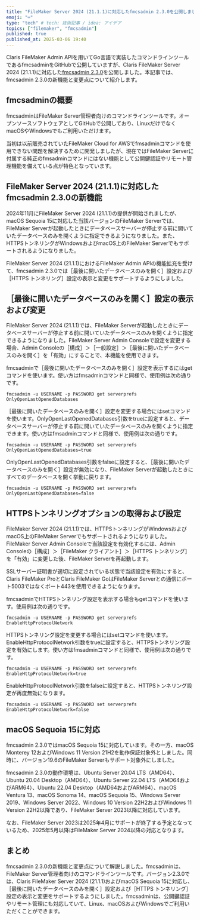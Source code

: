 ```yaml
---
title: "FileMaker Server 2024 (21.1.1)に対応したfmcsadmin 2.3.0を公開しました"
emoji: "⌨️"
type: "tech" # tech: 技術記事 / idea: アイデア
topics: ["filemaker", "fmcsadmin"]
published: true
published_at: 2025-03-06 19:40
---
```

Claris FileMaker Admin APIを用いてGo言語で実装したコマンドラインツールであるfmcsadminをGitHubで公開していますが、Claris FileMaker Server 2024 (21.1.1)に対応した[fmcsadmin 2.3.0](https://github.com/emic/fmcsadmin/releases/tag/2.3.0)を公開しました。本記事では、fmcsadmin 2.3.0の新機能と変更点について紹介します。

## fmcsadminの概要

fmcsadminはFileMaker Server管理者向けのコマンドラインツールです。オープンソースソフトウェアとしてGitHubで公開しており、LinuxだけでなくmacOSやWindowsでもご利用いただけます。

当初は以前販売されていたFileMaker Cloud for AWSでfmsadminコマンドを使用できない問題を解決するために開発しましたが、現在ではFileMaker Serverに付属する純正のfmsadminコマンドにはない機能として公開鍵認証やリモート管理機能を備えている点が特色となっています。

## FileMaker Server 2024 (21.1.1)に対応したfmcsadmin 2.3.0の新機能

2024年11月にFileMaker Server 2024 (21.1.1)の提供が開始されましたが、macOS Sequoia 15に対応した当該バージョンのFileMaker Serverでは、FileMaker Serverが起動したときにデータベースサーバーが停止する前に開いていたデータベースのみを開くように指定できるようになりました。また、HTTPSトンネリングがWindowsおよびmacOS上のFileMaker Serverでもサポートされるようになりました。

FileMaker Server 2024 (21.1.1)におけるFileMaker Admin APIの機能拡充を受けて、fmcsadmin 2.3.0では［最後に開いたデータベースのみを開く］設定および［HTTPS トンネリング］設定の表示と変更をサポートするようにしました。

## ［最後に開いたデータベースのみを開く］設定の表示および変更

FileMaker Server 2024 (21.1.1)では、FileMaker Serverが起動したときにデータベースサーバーが停止する前に開いていたデータベースのみを開くように指定できるようになりました。FileMaker Server Admin Consoleで設定を変更する場合、Admin Consoleの［構成］＞［一般設定］＞［最後に開いたデータベースのみを開く］を「有効」にすることで、本機能を使用できます。

fmcsadminで［最後に開いたデータベースのみを開く］設定を表示するにはgetコマンドを使います。使い方はfmsadminコマンドと同様で、使用例は次の通りです。

```
fmcsadmin -u USERNAME -p PASSWORD get serverprefs OnlyOpenLastOpenedDatabases
```

［最後に開いたデータベースのみを開く］設定を変更する場合にはsetコマンドを使います。OnlyOpenLastOpenedDatabases引数をtrueに設定すると、データベースサーバーが停止する前に開いていたデータベースのみを開くように指定できます。使い方はfmsadminコマンドと同様で、使用例は次の通りです。

```
fmcsadmin -u USERNAME -p PASSWORD set serverprefs OnlyOpenLastOpenedDatabases=true
```

OnlyOpenLastOpenedDatabases引数をfalseに設定すると、［最後に開いたデータベースのみを開く］設定が無効になり、FileMaker Serverが起動したときにすべてのデータベースを開く挙動に戻ります。

```
fmcsadmin -u USERNAME -p PASSWORD set serverprefs OnlyOpenLastOpenedDatabases=false
```

## HTTPSトンネリングオプションの取得および設定

FileMaker Server 2024 (21.1.1)では、HTTPSトンネリングがWindowsおよびmacOS上のFileMaker Serverでもサポートされるようになりました。FileMaker Server Admin Consoleで当該設定を有効化するには、Admin Consoleの［構成］＞［FileMaker クライアント］＞［HTTPS トンネリング］を「有効」に変更した後、FileMaker Serverを再起動します。

SSLサーバー証明書が適切に設定されている状態で当該設定を有効にすると、Claris FileMaker ProとClaris FileMaker GoはFileMaker Serverとの通信にポート5003ではなくポート443を使用できるようになります。

fmcsadminでHTTPSトンネリング設定を表示する場合もgetコマンドを使います。使用例は次の通りです。

```
fmcsadmin -u USERNAME -p PASSWORD get serverprefs EnableHttpProtocolNetwork
```

HTTPSトンネリング設定を変更する場合にはsetコマンドを使います。EnableHttpProtocolNetwork引数をtrueに設定すると、HTTPSトンネリング設定を有効にします。使い方はfmsadminコマンドと同様で、使用例は次の通りです。

```
fmcsadmin -u USERNAME -p PASSWORD set serverprefs EnableHttpProtocolNetwork=true
```

EnableHttpProtocolNetwork引数をfalseに設定すると、HTTPSトンネリング設定が再度無効になります。

```
fmcsadmin -u USERNAME -p PASSWORD set serverprefs EnableHttpProtocolNetwork=false
```

## macOS Sequoia 15に対応

fmcsadmin 2.3.0ではmacOS Sequoia 15に対応しています。その一方、macOS Monterey 12およびWindows 11 Version 21H2を動作保証対象外としました。同時に、バージョン19.6のFileMaker Serverもサポート対象外にしました。

fmcsadmin 2.3.0の動作環境は、Ubuntu Server 20.04 LTS（AMD64）、Ubuntu 20.04 Desktop（AMD64）、Ubuntu Server 22.04 LTS（AMD64およびARM64）、Ubuntu 22.04 Desktop（AMD64およびARM64）、macOS Ventura 13、macOS Sonoma 14、macOS Sequoia 15、Windows Server 2019、Windows Server 2022、Windows 10 Version 22H2およびWindows 11 Version 22H2以降であり、FileMaker Server 2023以降に対応しています。

なお、FileMaker Server 2023は2025年4月にサポートが終了する予定となっているため、2025年5月以降はFileMaker Server 2024以降の対応となります。

## まとめ

fmcsadmin 2.3.0の新機能と変更点について解説しました。fmcsadminは、FileMaker Server管理者向けのコマンドラインツールです。バージョン2.3.0では、Claris FileMaker Server 2024 (21.1.1)およびmacOS Sequoia 15に対応し、［最後に開いたデータベースのみを開く］設定および［HTTPS トンネリング］設定の表示と変更をサポートするようにしました。fmcsadminは、公開鍵認証やリモート管理にも対応していて、Linux、macOSおよびWindowsでご利用いただくことができます。
